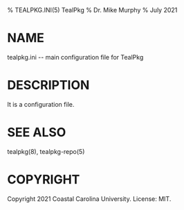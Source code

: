 % TEALPKG.INI(5) TealPkg
% Dr. Mike Murphy
% July 2021


# NAME

tealpkg.ini -- main configuration file for TealPkg



# DESCRIPTION

It is a configuration file.


# SEE ALSO

tealpkg(8), tealpkg-repo(5)


# COPYRIGHT

Copyright 2021 Coastal Carolina University. License: MIT.
